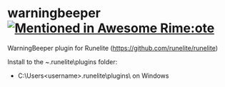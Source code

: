 # warningbeeper [![Mentioned in Awesome Rime:ote](https://awesome.re/mentioned-badge.svg)](https://github.com/Snorflake/awesome-runelite)
WarningBeeper plugin for Runelite (https://github.com/runelite/runelite)

Install to the ~\.runelite\plugins folder:
+ C:\Users\<username>\.runelite\plugins\ on Windows
